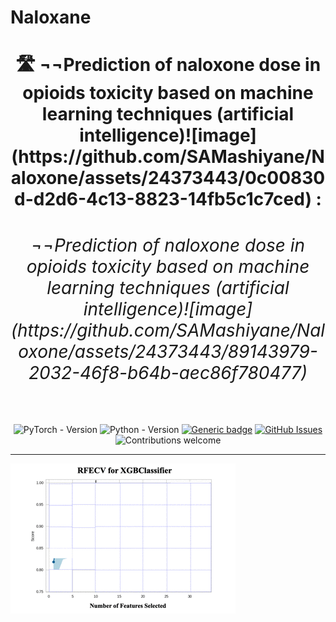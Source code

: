 # Naloxane
<div align="center">
 
<h1 align="center"><strong>🛣 ¬¬Prediction of naloxone dose in opioids toxicity based on machine learning techniques (artificial intelligence)![image](https://github.com/SAMashiyane/Naloxone/assets/24373443/0c00830d-d2d6-4c13-8823-14fb5c1c7ced)
:<h6 align="center">¬¬Prediction of naloxone dose in opioids toxicity based on machine learning techniques (artificial intelligence)![image](https://github.com/SAMashiyane/Naloxone/assets/24373443/89143979-2032-46f8-b64b-aec86f780477)
</h6></strong></h1>

![PyTorch - Version](https://img.shields.io/badge/PYTORCH-2.0+-red?style=for-the-badge&logo=pytorch)
![Python - Version](https://img.shields.io/badge/PYTHON-3.9+-blue?style=for-the-badge&logo=python&logoColor=white)
[![Generic badge](https://img.shields.io/badge/License-MIT-<COLOR>.svg?style=for-the-badge)](https://github.com/souvikmajumder26/Land-Cover-Semantic-Segmentation-PyTorch/blob/main/LICENSE) 
[![GitHub Issues](https://img.shields.io/github/issues/souvikmajumder26/Land-Cover-Semantic-Segmentation-PyTorch.svg?style=for-the-badge)](https://github.com/souvikmajumder26/Land-Cover-Semantic-Segmentation-PyTorch/issues)
![Contributions welcome](https://img.shields.io/badge/contributions-welcome-orange.svg?style=for-the-badge)

</div>

----


![](https://github.com/SAMashiyane/Naloxone/blob/main/figures/RFECV_XGBClassifier.gif)
